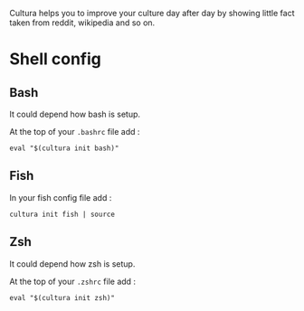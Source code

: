 Cultura helps you to improve your culture day after day by showing little fact taken from reddit, wikipedia and so on.

# Shell config

## Bash

It could depend how bash is setup.

At the top of your `.bashrc` file add :

```
eval "$(cultura init bash)"
```

## Fish

In your fish config file add :

```
cultura init fish | source
```

## Zsh

It could depend how zsh is setup.

At the top of your `.zshrc` file add :

```
eval "$(cultura init zsh)"
```
